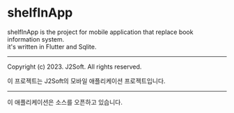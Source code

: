 # shelfInApp
shelfInApp is the project for mobile application that replace book information system.  
it's written in Flutter and Sqlite.  
  
---
Copyright (c) 2023. J2Soft. All rights reserved.  
  
이 프로젝트는 J2Soft의 모바일 애플리케이션 프로젝트입니다.  

---  
이 애플리케이션은 소스를 오픈하고 있습니다.
